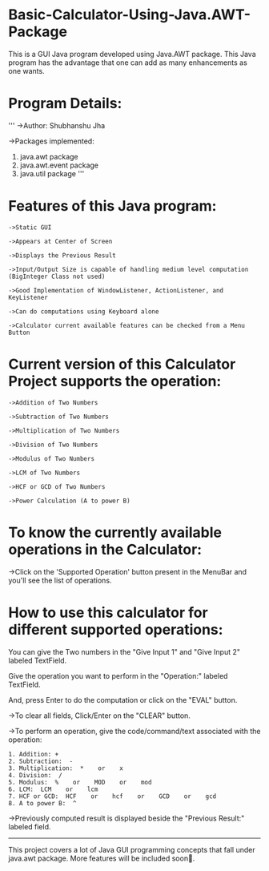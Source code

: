 # Basic-Calculator-Using-Java.AWT-Package
This is a GUI Java program developed using Java.AWT package. This Java program has the advantage that one can add as many enhancements as one wants.


# Program Details:
'''
->Author: Shubhanshu Jha

->Packages implemented:
1. java.awt package
2. java.awt.event package
3. java.util package
'''


# Features of this Java program:
```
->Static GUI

->Appears at Center of Screen

->Displays the Previous Result

->Input/Output Size is capable of handling medium level computation (BigInteger Class not used)

->Good Implementation of WindowListener, ActionListener, and KeyListener

->Can do computations using Keyboard alone

->Calculator current available features can be checked from a Menu Button
```


# Current version of this Calculator Project supports the operation:
```
->Addition of Two Numbers

->Subtraction of Two Numbers

->Multiplication of Two Numbers

->Division of Two Numbers

->Modulus of Two Numbers

->LCM of Two Numbers

->HCF or GCD of Two Numbers

->Power Calculation (A to power B)
```



# To know the currently available operations in the Calculator:

->Click on the 'Supported Operation' button present in the MenuBar and you'll see the list of operations.



# How to use this calculator for different supported operations:

You can give the Two numbers in the "Give Input 1" and "Give Input 2" labeled TextField.

Give the operation you want to perform in the "Operation:" labeled TextField.

And, press Enter to do the computation or click on the "EVAL" button.



->To clear all fields, Click/Enter on the "CLEAR" button.



->To perform an operation, give the code/command/text associated with the operation:
```
1. Addition: +
2. Subtraction:  -
3. Multiplication:  *    or    x
4. Division:  /
5. Modulus:  %    or    MOD    or    mod
6. LCM:  LCM    or    lcm
7. HCF or GCD:  HCF    or    hcf    or    GCD    or    gcd
8. A to power B:  ^
```


->Previously computed result is displayed beside the "Previous Result:" labeled field.


__________________________________________________________________________________________________________________________________
This project covers a lot of Java GUI programming concepts that fall under java.awt package.
More features will be included soon🙂.
